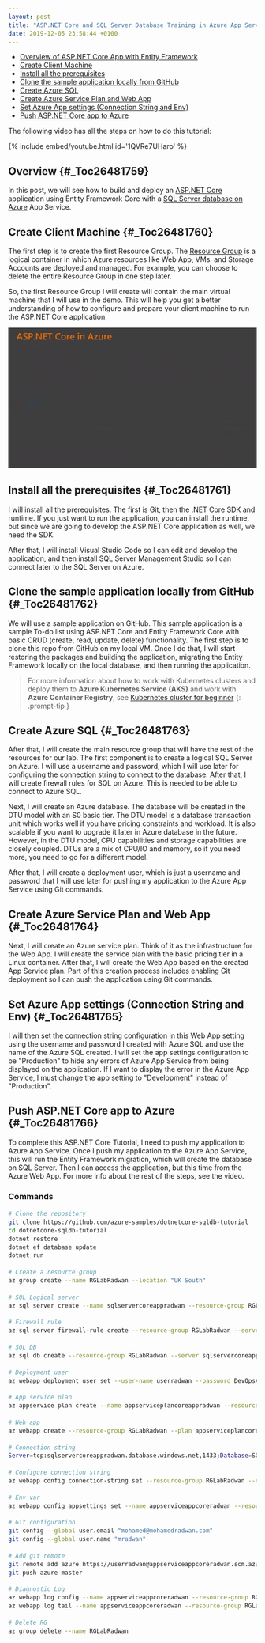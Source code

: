 ```yaml
---
layout: post
title: "ASP.NET Core and SQL Server Database Training in Azure App Service"
date: 2019-12-05 23:58:44 +0100
---
```


- [Overview of ASP.NET Core App with Entity Framework](#_Toc26481759)
- [Create Client Machine](#_Toc26481760)
- [Install all the prerequisites](#_Toc26481761)
- [Clone the sample application locally from GitHub](#_Toc26481762)
- [Create Azure SQL](#_Toc26481763)
- [Create Azure Service Plan and Web App](#_Toc26481764)
- [Set Azure App settings (Connection String and Env)](#_Toc26481765)
- [Push ASP.NET Core app to Azure](#_Toc26481766)

The following video has all the steps on how to do this tutorial:

{% include embed/youtube.html id='1QVRe7UHaro' %}


## Overview {#_Toc26481759}

In this post, we will see how to build and deploy an [ASP.NET Core](https://docs.microsoft.com/en-us/aspnet/core/?view=aspnetcore-3.1) application using Entity Framework Core with a [SQL Server database on Azure](https://azure.microsoft.com/en-gb/services/sql-database/#:~:targetText=Azure%20SQL%20Database%20is%20the,mission%2Dcritical%20SQL%20Server%20workloads.) App Service.

## Create Client Machine {#_Toc26481760}

The first step is to create the first Resource Group. The [Resource Group](https://docs.microsoft.com/en-us/azure/azure-resource-manager/resource-group-overview) is a logical container in which Azure resources like Web App, VMs, and Storage Accounts are deployed and managed. For example, you can choose to delete the entire Resource Group in one step later. 

So, the first Resource Group I will create will contain the main virtual machine that I will use in the demo. This will help you get a better understanding of how to configure and prepare your client machine to run the ASP.NET Core application.

![ASP.NET-And-Entity-Framework-With-Azure](/assets/img/2019/12/ASP.NET-And-Entity-Framework-With-Azure.gif)

## Install all the prerequisites {#_Toc26481761}

I will install all the prerequisites. The first is Git, then the .NET Core SDK and runtime. If you just want to run the application, you can install the runtime, but since we are going to develop the ASP.NET Core application as well, we need the SDK. 

After that, I will install Visual Studio Code so I can edit and develop the application, and then install SQL Server Management Studio so I can connect later to the SQL Server on Azure.

## Clone the sample application locally from GitHub {#_Toc26481762}

We will use a sample application on GitHub. This sample application is a sample To-do list using ASP.NET Core and Entity Framework Core with basic CRUD (create, read, update, delete) functionality. The first step is to clone this repo from GitHub on my local VM. Once I do that, I will start restoring the packages and building the application, migrating the Entity Framework locally on the local database, and then running the application.

>For more information about how to work with Kubernetes clusters and deploy them to **Azure Kubernetes Service (AKS)** and work with **Azure Container Registry**, see [Kubernetes cluster for beginner](https://mohamedradwan-devops.github.io/posts/getting-started-with-kubernetes-cluster-ci-cd-for-azure-kubernetes-service/)
{: .prompt-tip }

## Create Azure SQL {#_Toc26481763}

After that, I will create the main resource group that will have the rest of the resources for our lab. The first component is to create a logical SQL Server on Azure. I will use a username and password, which I will use later for configuring the connection string to connect to the database. After that, I will create firewall rules for SQL on Azure. This is needed to be able to connect to Azure SQL. 

Next, I will create an Azure database. The database will be created in the DTU model with an S0 basic tier. The DTU model is a database transaction unit which works well if you have pricing constraints and workload. It is also scalable if you want to upgrade it later in Azure database in the future. However, in the DTU model, CPU capabilities and storage capabilities are closely coupled. DTUs are a mix of CPU/IO and memory, so if you need more, you need to go for a different model. 

After that, I will create a deployment user, which is just a username and password that I will use later for pushing my application to the Azure App Service using Git commands.

## Create Azure Service Plan and Web App {#_Toc26481764}

Next, I will create an Azure service plan. Think of it as the infrastructure for the Web App. I will create the service plan with the basic pricing tier in a Linux container. After that, I will create the Web App based on the created App Service plan. Part of this creation process includes enabling Git deployment so I can push the application using Git commands.

## Set Azure App settings (Connection String and Env) {#_Toc26481765}

I will then set the connection string configuration in this Web App setting using the username and password I created with Azure SQL and use the name of the Azure SQL created. I will set the app settings configuration to be "Production" to hide any errors of Azure App Service from being displayed on the application. If I want to display the error in the Azure App Service, I must change the app setting to "Development" instead of "Production".

## Push ASP.NET Core app to Azure {#_Toc26481766}

To complete this ASP.NET Core Tutorial, I need to push my application to Azure App Service. Once I push my application to the Azure App Service, this will run the Entity Framework migration, which will create the database on SQL Server. Then I can access the application, but this time from the Azure Web App. For more info about the rest of the steps, see the video.

### Commands

```sh
# Clone the repository
git clone https://github.com/azure-samples/dotnetcore-sqldb-tutorial
cd dotnetcore-sqldb-tutorial
dotnet restore
dotnet ef database update
dotnet run

# Create a resource group
az group create --name RGLabRadwan --location "UK South"

# SQL Logical server
az sql server create --name sqlservercoreappradwan --resource-group RGLabRadwan --location "UK South" --admin-user userradwan --admin-password DevOpsAKS@1234

# Firewall rule
az sql server firewall-rule create --resource-group RGLabRadwan --server sqlservercoreappradwan --name FWRuleAllowAzureRadwan --start-ip-address 0.0.0.0 --end-ip-address 0.0.0.0

# SQL DB
az sql db create --resource-group RGLabRadwan --server sqlservercoreappradwan --name SQLDBcoreDBRadwan --service-objective S0

# Deployment user
az webapp deployment user set --user-name userradwan --password DevOpsAKS@1234

# App service plan
az appservice plan create --name appserviceplancoreappradwan --resource-group RGLabRadwan --sku B1 --is-linux

# Web app
az webapp create --resource-group RGLabRadwan --plan appserviceplancoreappradwan --name appserviceappcoreradwan --runtime "DOTNETCORE|2.2" --deployment-local-git

# Connection string
Server=tcp:sqlservercoreappradwan.database.windows.net,1433;Database=SQLDBcoreDBRadwan;User ID=userradwan;Password=DevOpsAKS@1234;Encrypt=true;Connection Timeout=30;

# Configure connection string
az webapp config connection-string set --resource-group RGLabRadwan --name appserviceappcoreradwan --settings MyDbConnection='Server=tcp:sqlservercoreappradwan.database.windows.net,1433;Database=SQLDBcoreDBRadwan;User ID=userradwan;Password=DevOpsAKS@1234;Encrypt=true;Connection Timeout=30;' --connection-string-type SQLServer

# Env var
az webapp config appsettings set --name appserviceappcoreradwan --resource-group RGLabRadwan --settings ASPNETCORE_ENVIRONMENT="Production"

# Git configuration
git config --global user.email "mohamed@mohamedradwan.com"
git config --global user.name "mradwan"

# Add git remote
git remote add azure https://userradwan@appserviceappcoreradwan.scm.azurewebsites.net/appserviceappcoreradwan.git
git push azure master

# Diagnostic Log
az webapp log config --name appserviceappcoreradwan --resource-group RGLabRadwan --docker-container-logging filesystem
az webapp log tail --name appserviceappcoreradwan --resource-group RGLabRadwan

# Delete RG
az group delete --name RGLabRadwan
```

